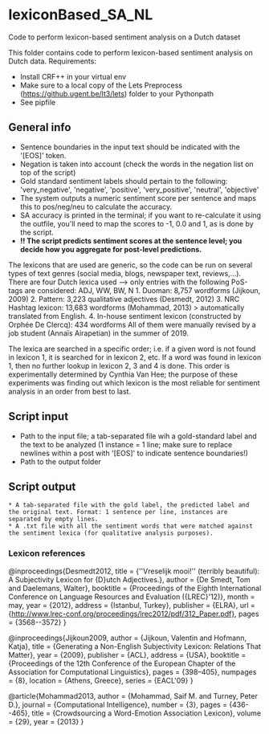 # lexiconBased_SA_NL
Code to perform lexicon-based sentiment analysis on a Dutch dataset

This folder contains code to perform lexicon-based sentiment analysis on Dutch data.
Requirements:
* Install CRF++ in your virtual env
* Make sure to a local copy of the Lets Preprocess (https://github.ugent.be/lt3/lets) folder to your Pythonpath
* See pipfile

## General  info
* Sentence boundaries in the input text should be indicated with the '[EOS]' token.
* Negation is taken into account (check the words in the negation list on top of the script)
* Gold standard sentiment labels should pertain to the following: 'very_negative', 'negative', 'positive', 'very_positive', 'neutral', 'objective'
* The system outputs a numeric sentiment score per sentence and maps this to pos/neg/neu to calculate the accuracy.
* SA accuracy is printed in the terminal; if you want to re-calculate it using the outfile, you'll need to map the scores to -1, 0.0 and 1, as is done by the script.
* **!! The script predicts sentiment scores at the sentence level; you decide how you aggregate for post-level predictions.**


The lexicons that are used are generic, so the code can be run on several types of text genres (social media, blogs, newspaper text, reviews,...).
There are four Dutch lexica used --> only entries with the following PoS-tags are considered: ADJ, WW, BW, N
	1. Duoman: 8,757 wordforms (Jijkoun, 2009)
	2. Pattern: 3,223 qualitative adjectives (Desmedt, 2012)
	3. NRC Hashtag lexicon: 13,683 wordforms (Mohammad, 2013) > automatically translated from English.
	4. In-house sentiment lexicon (constructed by Orphée De Clercq): 434 wordforms
All of them were manually revised by a job student (Annaïs Airapetian) in the summer of 2019.

The lexica are searched in a specific order; i.e. if a given word is not found in lexicon 1, it is searched for in lexicon 2, etc. If a word was found in lexicon 1, then no further lookup in lexicon 2, 3 and 4 is done. This order is experimentally determined by Cynthia Van Hee; the purpose of these experiments was finding out which lexicon is the most reliable for sentiment analysis in an order from best to last.

## Script input
* Path to the input file; a tab-separated file wih a gold-standard label and the text to be analyzed (1 instance = 1 line; make sure to replace newlines within a post with '[EOS]' to indicate sentence boundaries!)
* Path to the output folder

## Script output
	* A tab-separated file with the gold label, the predicted label and the original text. Format: 1 sentence per line, instances are separated by empty lines.
	* A .txt file with all the sentiment words that were matched against the sentiment lexica (for qualitative analysis purposes).


### Lexicon references

@inproceedings{Desmedt2012,
    title = {''Vreselijk mooi!'' (terribly beautiful): A Subjectivity Lexicon for {D}utch Adjectives.},
    author = {De Smedt, Tom  and Daelemans, Walter},
    booktitle = {Proceedings of the Eighth International Conference on Language Resources and Evaluation ({LREC}'12)},
    month = may,
    year = {2012},
    address = {Istanbul, Turkey},
    publisher = {ELRA},
    url = {http://www.lrec-conf.org/proceedings/lrec2012/pdf/312_Paper.pdf},
    pages = {3568--3572}
}


@inproceedings{Jijkoun2009,
    author = {Jijkoun, Valentin and Hofmann, Katja},
    title = {Generating a Non-English Subjectivity Lexicon: Relations That Matter},
    year = {2009},
    publisher = {ACL},
    address = {USA},
    booktitle = {Proceedings of the 12th Conference of the European Chapter of the Association for Computational Linguistics},
    pages = {398–405},
    numpages = {8},
    location = {Athens, Greece},
    series = {EACL'09}
}

@article{Mohammad2013,
	author = {Mohammad, Saif M. and Turney, Peter D.},
	journal = {Computational Intelligence},
	number = {3},
	pages = {436--465},
	title = {Crowdsourcing a Word-Emotion Association Lexicon},
	volume = {29},
	year = {2013}
}
